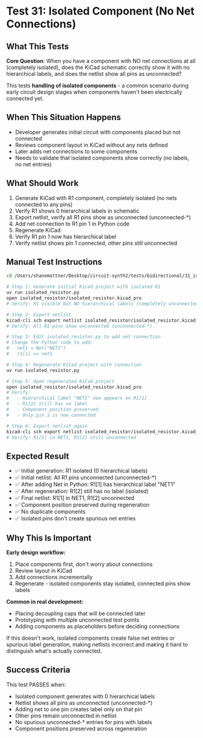 # Test 31: Isolated Component (No Net Connections)

## What This Tests

**Core Question**: When you have a component with NO net connections at all (completely isolated), does the KiCad schematic correctly show it with no hierarchical labels, and does the netlist show all pins as unconnected?

This tests **handling of isolated components** - a common scenario during early circuit design stages when components haven't been electrically connected yet.

## When This Situation Happens

- Developer generates initial circuit with components placed but not connected
- Reviews component layout in KiCad without any nets defined
- Later adds net connections to some components
- Needs to validate that isolated components show correctly (no labels, no net entries)

## What Should Work

1. Generate KiCad with R1 component, completely isolated (no nets connected to any pins)
2. Verify R1 shows 0 hierarchical labels in schematic
3. Export netlist, verify all R1 pins show as unconnected (unconnected-*)
4. Add net connection to R1 pin 1 in Python code
5. Regenerate KiCad
6. Verify R1 pin 1 now has hierarchical label
7. Verify netlist shows pin 1 connected, other pins still unconnected

## Manual Test Instructions

```bash
cd /Users/shanemattner/Desktop/circuit-synth2/tests/bidirectional/31_isolated_component

# Step 1: Generate initial KiCad project with isolated R1
uv run isolated_resistor.py
open isolated_resistor/isolated_resistor.kicad_pro
# Verify: R1 visible but NO hierarchical labels (completely unconnected)

# Step 2: Export netlist
kicad-cli sch export netlist isolated_resistor/isolated_resistor.kicad_sch --output isolated_resistor/isolated_resistor.net
# Verify: All R1 pins show unconnected (unconnected-*)

# Step 3: Edit isolated_resistor.py to add net connection
# Change the Python code to add:
#   net1 = Net("NET1")
#   r1[1] += net1

# Step 4: Regenerate KiCad project with connection
uv run isolated_resistor.py

# Step 5: Open regenerated KiCad project
open isolated_resistor/isolated_resistor.kicad_pro
# Verify:
#   - Hierarchical label "NET1" now appears on R1[1]
#   - R1[2] still has no label
#   - Component position preserved
#   - Only pin 1 is now connected

# Step 6: Export netlist again
kicad-cli sch export netlist isolated_resistor/isolated_resistor.kicad_sch --output isolated_resistor/isolated_resistor.net
# Verify: R1[1] in NET1, R1[2] still unconnected
```

## Expected Result

- ✅ Initial generation: R1 isolated (0 hierarchical labels)
- ✅ Initial netlist: All R1 pins unconnected (unconnected-*)
- ✅ After adding Net in Python: R1[1] has hierarchical label "NET1"
- ✅ After regeneration: R1[2] still has no label (isolated)
- ✅ Final netlist: R1[1] in NET1, R1[2] unconnected
- ✅ Component position preserved during regeneration
- ✅ No duplicate components
- ✅ Isolated pins don't create spurious net entries

## Why This Is Important

**Early design workflow:**
1. Place components first, don't worry about connections
2. Review layout in KiCad
3. Add connections incrementally
4. Regenerate - isolated components stay isolated, connected pins show labels

**Common in real development:**
- Placing decoupling caps that will be connected later
- Prototyping with multiple unconnected test points
- Adding components as placeholders before deciding connections

If this doesn't work, isolated components create false net entries or spurious label generation, making netlists incorrect and making it hard to distinguish what's actually connected.

## Success Criteria

This test PASSES when:
- Isolated component generates with 0 hierarchical labels
- Netlist shows all pins as unconnected (unconnected-*)
- Adding net to one pin creates label only on that pin
- Other pins remain unconnected in netlist
- No spurious unconnected-* entries for pins with labels
- Component positions preserved across regeneration

